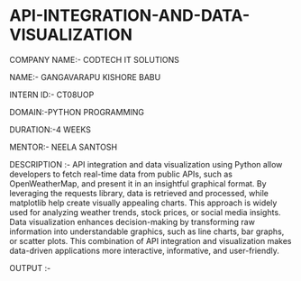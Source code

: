 # API-INTEGRATION-AND-DATA-VISUALIZATION

COMPANY NAME:- CODTECH IT SOLUTIONS

NAME:- GANGAVARAPU KISHORE BABU

INTERN ID:- CT08UOP

DOMAIN:-PYTHON PROGRAMMING

DURATION:-4 WEEKS

MENTOR:- NEELA SANTOSH

DESCRIPTION :-
API integration and data visualization using Python allow developers to fetch real-time data from public APIs, such as OpenWeatherMap, and present it in an insightful graphical format. By leveraging the requests library, data is retrieved and processed, while matplotlib help create visually appealing charts. This approach is widely used for analyzing weather trends, stock prices, or social media insights. Data visualization enhances decision-making by transforming raw information into understandable graphics, such as line charts, bar graphs, or scatter plots. This combination of API integration and visualization makes data-driven applications more interactive, informative, and user-friendly.

OUTPUT :-
